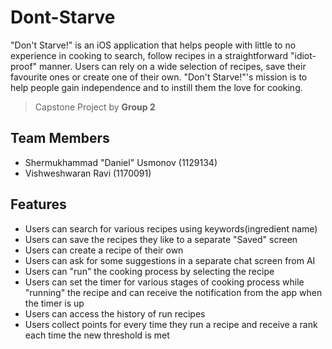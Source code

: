 # Dont-Starve

"Don't Starve!" is an iOS application that helps people with little to 
no experience in cooking to search, follow recipes in a 
straightforward "idiot-proof" manner.
Users can rely on a wide selection of recipes, save their favourite ones 
or create one of their own.
"Don't Starve!"'s mission is to help people gain independence 
and to instill them the love for cooking. 

> Capstone Project by **Group 2**

## Team Members

- Shermukhammad "Daniel" Usmonov (1129134)
- Vishweshwaran Ravi (1170091)

## Features

- Users can search for various recipes using keywords(ingredient name)
- Users can save the recipes they like to a separate "Saved" screen
- Users can create a recipe of their own 
- Users can ask for some suggestions in a separate chat screen from AI
- Users can "run" the cooking process by selecting the recipe 
- Users can set the timer for various stages of cooking process while "running" the recipe
and can receive the notification from the app when the timer is up
- Users can access the history of run recipes
- Users collect points for every time they run a recipe and receive a rank each time the 
new threshold is met
